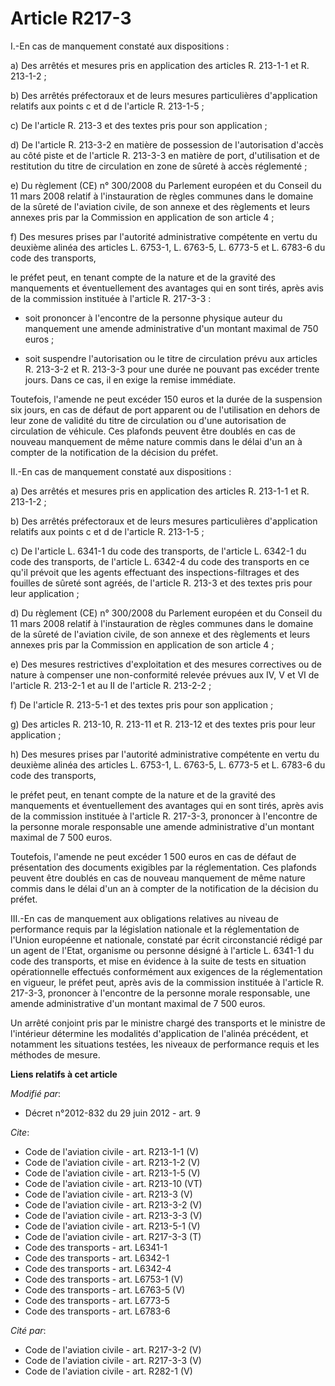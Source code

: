 # Article R217-3

I.-En cas de manquement constaté aux dispositions : 

a) Des arrêtés et mesures pris en application des articles R. 213-1-1 et R. 213-1-2 ; 

b) Des arrêtés préfectoraux et de leurs mesures particulières d'application relatifs aux points c et d de l'article R.
213-1-5 ; 

c) De l'article R. 213-3 et des textes pris pour son application ; 

d) De l'article R. 213-3-2 en matière de possession de l'autorisation d'accès au côté piste et de l'article R. 213-3-3 en
matière de port, d'utilisation et de restitution du titre de circulation en zone de sûreté à accès réglementé ; 

e) Du règlement (CE) n° 300/2008 du Parlement européen et du Conseil du 11 mars 2008 relatif à l'instauration de règles
communes dans le domaine de la sûreté de l'aviation civile, de son annexe et des règlements et leurs annexes pris par la
Commission en application de son article 4 ; 

f) Des mesures prises par l'autorité administrative compétente en vertu du deuxième alinéa des articles L. 6753-1, L. 6763-5,
L. 6773-5 et L. 6783-6 du code des transports, 

le préfet peut, en tenant compte de la nature et de la gravité des manquements et éventuellement des avantages qui en sont
tirés, après avis de la commission instituée à l'article R. 217-3-3 :

- soit prononcer à l'encontre de la personne physique auteur du manquement une amende administrative d'un montant maximal de
750 euros ;

- soit suspendre l'autorisation ou le titre de circulation prévu aux articles R. 213-3-2 et R. 213-3-3 pour une durée ne
pouvant pas excéder trente jours. Dans ce cas, il en exige la remise immédiate. 

Toutefois, l'amende ne peut excéder 150 euros et la durée de la suspension six jours, en cas de défaut de port apparent ou de
l'utilisation en dehors de leur zone de validité du titre de circulation ou d'une autorisation de circulation de véhicule.
Ces plafonds peuvent être doublés en cas de nouveau manquement de même nature commis dans le délai d'un an à compter de la
notification de la décision du préfet. 

II.-En cas de manquement constaté aux dispositions : 

a) Des arrêtés et mesures pris en application des articles R. 213-1-1 et R. 213-1-2 ; 

b) Des arrêtés préfectoraux et de leurs mesures particulières d'application relatifs aux points c et d de l'article R.
213-1-5 ; 

c) De l'article L. 6341-1 du code des transports, de l'article L. 6342-1 du code des transports, de l'article L. 6342-4 du
code des transports en ce qu'il prévoit que les agents effectuant des inspections-filtrages et des fouilles de sûreté sont
agréés, de l'article R. 213-3 et des textes pris pour leur application ; 

d) Du règlement (CE) n° 300/2008 du Parlement européen et du Conseil du 11 mars 2008 relatif à l'instauration de règles
communes dans le domaine de la sûreté de l'aviation civile, de son annexe et des règlements et leurs annexes pris par la
Commission en application de son article 4 ; 

e) Des mesures restrictives d'exploitation et des mesures correctives ou de nature à compenser une non-conformité relevée
prévues aux IV, V et VI de l'article R. 213-2-1 et au II de l'article R. 213-2-2 ; 

f) De l'article R. 213-5-1 et des textes pris pour son application ; 

g) Des articles R. 213-10, R. 213-11 et R. 213-12 et des textes pris pour leur application ; 

h) Des mesures prises par l'autorité administrative compétente en vertu du deuxième alinéa des articles L. 6753-1, L. 6763-5,
L. 6773-5 et L. 6783-6 du code des transports, 

le préfet peut, en tenant compte de la nature et de la gravité des manquements et éventuellement des avantages qui en sont
tirés, après avis de la commission instituée à l'article R. 217-3-3, prononcer à l'encontre de la personne morale responsable
une amende administrative d'un montant maximal de 7 500 euros. 

Toutefois, l'amende ne peut excéder 1 500 euros en cas de défaut de présentation des documents exigibles par la
réglementation. Ces plafonds peuvent être doublés en cas de nouveau manquement de même nature commis dans le délai d'un an à
compter de la notification de la décision du préfet. 

III.-En cas de manquement aux obligations relatives au niveau de performance requis par la législation nationale et la
réglementation de l'Union européenne et nationale, constaté par écrit circonstancié rédigé par un agent de l'Etat, organisme
ou personne désigné à l'article L. 6341-1 du code des transports, et mise en évidence à la suite de tests en situation
opérationnelle effectués conformément aux exigences de la réglementation en vigueur, le préfet peut, après avis de la
commission instituée à l'article R. 217-3-3, prononcer à l'encontre de la personne morale responsable, une amende
administrative d'un montant maximal de 7 500 euros. 

Un arrêté conjoint pris par le ministre chargé des transports et le ministre de l'intérieur détermine les modalités
d'application de l'alinéa précédent, et notamment les situations testées, les niveaux de performance requis et les méthodes
de mesure.

**Liens relatifs à cet article**

_Modifié par_:

  - Décret n°2012-832 du 29 juin 2012 - art. 9

_Cite_:

  - Code de l'aviation civile - art. R213-1-1 (V)
  - Code de l'aviation civile - art. R213-1-2 (V)
  - Code de l'aviation civile - art. R213-1-5 (V)
  - Code de l'aviation civile - art. R213-10 (VT)
  - Code de l'aviation civile - art. R213-3 (V)
  - Code de l'aviation civile - art. R213-3-2 (V)
  - Code de l'aviation civile - art. R213-3-3 (V)
  - Code de l'aviation civile - art. R213-5-1 (V)
  - Code de l'aviation civile - art. R217-3-3 (T)
  - Code des transports - art. L6341-1
  - Code des transports - art. L6342-1
  - Code des transports - art. L6342-4
  - Code des transports - art. L6753-1 (V)
  - Code des transports - art. L6763-5 (V)
  - Code des transports - art. L6773-5
  - Code des transports - art. L6783-6

_Cité par_:

  - Code de l'aviation civile - art. R217-3-2 (V)
  - Code de l'aviation civile - art. R217-3-3 (V)
  - Code de l'aviation civile - art. R282-1 (V)
